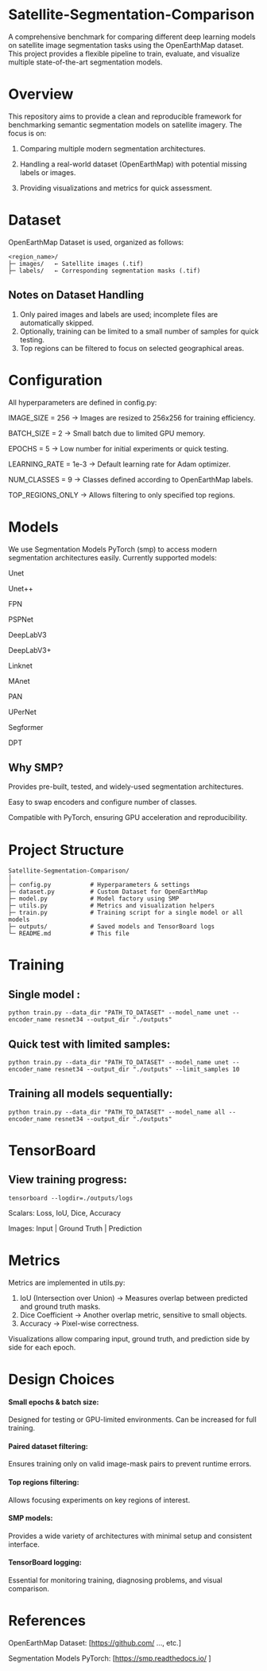 # Satellite-Segmentation-Comparison

A comprehensive benchmark for comparing different deep learning models on satellite image segmentation tasks using the OpenEarthMap dataset. This project provides a flexible pipeline to train, evaluate, and visualize multiple state-of-the-art segmentation models.

# Overview

This repository aims to provide a clean and reproducible framework for benchmarking semantic segmentation models on satellite imagery. The focus is on:

1. Comparing multiple modern segmentation architectures.

2. Handling a real-world dataset (OpenEarthMap) with potential missing labels or images.

3. Providing visualizations and metrics for quick assessment.

# Dataset

OpenEarthMap Dataset is used, organized as follows:

```
<region_name>/
├─ images/   ← Satellite images (.tif)
├─ labels/   ← Corresponding segmentation masks (.tif)
```

## Notes on Dataset Handling
1. Only paired images and labels are used; incomplete files are automatically skipped.
2. Optionally, training can be limited to a small number of samples for quick testing.
3. Top regions can be filtered to focus on selected geographical areas.

# Configuration

All hyperparameters are defined in config.py:

IMAGE_SIZE = 256 → Images are resized to 256x256 for training efficiency.

BATCH_SIZE = 2 → Small batch due to limited GPU memory.

EPOCHS = 5 → Low number for initial experiments or quick testing.

LEARNING_RATE = 1e-3 → Default learning rate for Adam optimizer.

NUM_CLASSES = 9 → Classes defined according to OpenEarthMap labels.

TOP_REGIONS_ONLY → Allows filtering to only specified top regions.

# Models

We use Segmentation Models PyTorch (smp)
 to access modern segmentation architectures easily. Currently supported models:

Unet

Unet++

FPN

PSPNet

DeepLabV3

DeepLabV3+

Linknet

MAnet

PAN

UPerNet

Segformer

DPT

## Why SMP?

Provides pre-built, tested, and widely-used segmentation architectures.

Easy to swap encoders and configure number of classes.

Compatible with PyTorch, ensuring GPU acceleration and reproducibility.

# Project Structure
```
Satellite-Segmentation-Comparison/
│
├─ config.py           # Hyperparameters & settings
├─ dataset.py          # Custom Dataset for OpenEarthMap
├─ model.py            # Model factory using SMP
├─ utils.py            # Metrics and visualization helpers
├─ train.py            # Training script for a single model or all models
├─ outputs/            # Saved models and TensorBoard logs
└─ README.md           # This file
```

# Training

## Single model :
```python train.py --data_dir "PATH_TO_DATASET" --model_name unet --encoder_name resnet34 --output_dir "./outputs"```

## Quick test with limited samples:
```python train.py --data_dir "PATH_TO_DATASET" --model_name unet --encoder_name resnet34 --output_dir "./outputs" --limit_samples 10```

## Training all models sequentially:
```python train.py --data_dir "PATH_TO_DATASET" --model_name all --encoder_name resnet34 --output_dir "./outputs"```

# TensorBoard
## View training progress:
```tensorboard --logdir=./outputs/logs```

Scalars: Loss, IoU, Dice, Accuracy

Images: Input | Ground Truth | Prediction

# Metrics 
Metrics are implemented in utils.py:

1. IoU (Intersection over Union) → Measures overlap between predicted and ground truth masks.
2. Dice Coefficient → Another overlap metric, sensitive to small objects.
3. Accuracy → Pixel-wise correctness.

Visualizations allow comparing input, ground truth, and prediction side by side for each epoch.

# Design Choices
#### Small epochs & batch size:
Designed for testing or GPU-limited environments. Can be increased for full training.

#### Paired dataset filtering:
Ensures training only on valid image-mask pairs to prevent runtime errors.

#### Top regions filtering:
Allows focusing experiments on key regions of interest.

#### SMP models:
Provides a wide variety of architectures with minimal setup and consistent interface.

#### TensorBoard logging:
Essential for monitoring training, diagnosing problems, and visual comparison.

# References

OpenEarthMap Dataset: [https://github.com/
..., etc.]

Segmentation Models PyTorch: [https://smp.readthedocs.io/
]